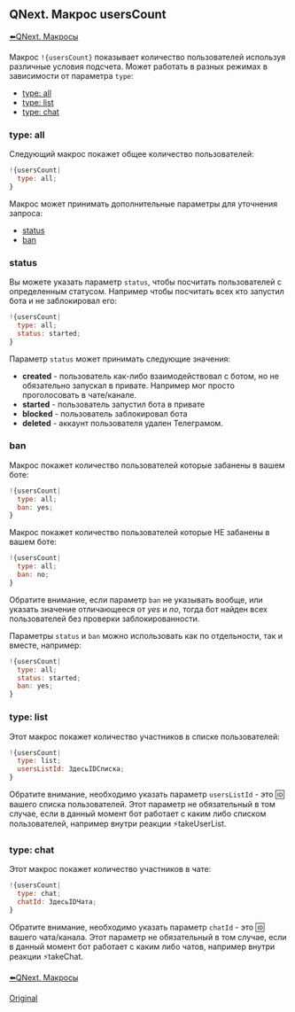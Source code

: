 ## QNext. Макрос usersCount

[⬅️QNext. Макросы](/docs-test/macros)



Макрос `!{usersCount}` показывает количество пользователей используя различные условия подсчета. Может работать в разных режимах в зависимости от параметра `type`:
* [type: all](#type:-all)
* [type: list](#type:-list)
* [type: chat](#type:-chat)
### type: all

Следующий макрос покажет общее количество пользователей:
```js 
!{usersCount|
  type: all;
}

```

Макрос может принимать дополнительные параметры для уточнения запроса:
* [status](#status)
* [ban](#ban)
### status

Вы можете указать параметр `status`,  чтобы посчитать пользователей с определенным статусом. Например чтобы посчитать всех кто запустил бота и не заблокировал его:
```js 
!{usersCount|
  type: all;
  status: started;
}

```

Параметр `status` может принимать следующие значения:
* **created** - пользователь как-либо взаимодействовал с ботом, но не обязательно запускал в привате. Например мог просто проголосовать в чате/канале.
* **started** - пользователь запустил бота в привате
* **blocked** - пользователь заблокировал бота
* **deleted** - аккаунт пользователя удален Телеграмом.
### ban

Макрос покажет количество пользователей которые забанены в вашем боте:
```js 
!{usersCount|
  type: all;
  ban: yes;
}

```

Макрос покажет количество пользователей которые НЕ забанены в вашем боте:
```js 
!{usersCount|
  type: all;
  ban: no;
}

```

Обратите внимание, если параметр `ban` не указывать вообще, или указать значение отличающееся от _yes_ и _no_, тогда бот найден всех пользователей без проверки заблокированности. 

Параметры `status` и `ban` можно использовать как по отдельности, так и вместе, например:
```js 
!{usersCount|
  type: all;
  status: started;
  ban: yes;
}

```


### type: list

Этот макрос покажет количество участников в списке пользователей:
```js 
!{usersCount|
  type: list;
  usersListId: ЗдесьIDСписка;
}

```

Обратите внимание, необходимо указать параметр `usersListId` - это 🆔 вашего списка пользователей. Этот параметр не обязательный в том случае, если в данный момент бот работает с каким либо списком пользователей, например внутри реакции ⚡️takeUserList.


### type: chat

Этот макрос покажет количество участников в чате:
```js 
!{usersCount|
  type: chat;
  chatId: ЗдесьIDЧата;
}

```

Обратите внимание, необходимо указать параметр `chatId` - это 🆔 вашего чата/канала. Этот параметр не обязательный в том случае, если в данный момент бот работает с каким либо чатов, например внутри реакции ⚡️takeChat.



[⬅️QNext. Макросы](/docs-test/macros)
  
[Original](https://telegra.ph/QNext-Macros-userCount-07-01)